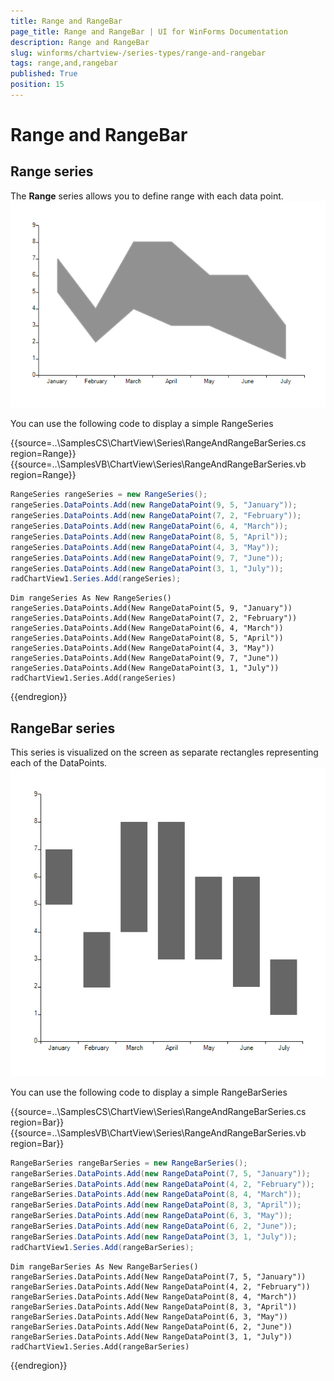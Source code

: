 ```yaml
---
title: Range and RangeBar
page_title: Range and RangeBar | UI for WinForms Documentation
description: Range and RangeBar
slug: winforms/chartview-/series-types/range-and-rangebar
tags: range,and,rangebar
published: True
position: 15
---
```


# Range and RangeBar



## Range series

The __Range__ series allows you to define range with each data point. 
![chartview-series-types-range 001](images/chartview-series-types-range001.png)

You can use the following code to display a simple RangeSeries 

{{source=..\SamplesCS\ChartView\Series\RangeAndRangeBarSeries.cs region=Range}} 
{{source=..\SamplesVB\ChartView\Series\RangeAndRangeBarSeries.vb region=Range}} 

````C#
RangeSeries rangeSeries = new RangeSeries();
rangeSeries.DataPoints.Add(new RangeDataPoint(9, 5, "January"));
rangeSeries.DataPoints.Add(new RangeDataPoint(7, 2, "February"));
rangeSeries.DataPoints.Add(new RangeDataPoint(6, 4, "March"));
rangeSeries.DataPoints.Add(new RangeDataPoint(8, 5, "April"));
rangeSeries.DataPoints.Add(new RangeDataPoint(4, 3, "May"));
rangeSeries.DataPoints.Add(new RangeDataPoint(9, 7, "June"));
rangeSeries.DataPoints.Add(new RangeDataPoint(3, 1, "July"));
radChartView1.Series.Add(rangeSeries);

````
````VB.NET
Dim rangeSeries As New RangeSeries()
rangeSeries.DataPoints.Add(New RangeDataPoint(5, 9, "January"))
rangeSeries.DataPoints.Add(New RangeDataPoint(7, 2, "February"))
rangeSeries.DataPoints.Add(New RangeDataPoint(6, 4, "March"))
rangeSeries.DataPoints.Add(New RangeDataPoint(8, 5, "April"))
rangeSeries.DataPoints.Add(New RangeDataPoint(4, 3, "May"))
rangeSeries.DataPoints.Add(New RangeDataPoint(9, 7, "June"))
rangeSeries.DataPoints.Add(New RangeDataPoint(3, 1, "July"))
radChartView1.Series.Add(rangeSeries)

````

{{endregion}}  

## RangeBar series

This series is visualized on the screen as separate rectangles representing each of the DataPoints. 
![chartview-series-types-range 002](images/chartview-series-types-range002.png)

You can use the following code to display a simple RangeBarSeries 

 
{{source=..\SamplesCS\ChartView\Series\RangeAndRangeBarSeries.cs region=Bar}} 
{{source=..\SamplesVB\ChartView\Series\RangeAndRangeBarSeries.vb region=Bar}} 

````C#
RangeBarSeries rangeBarSeries = new RangeBarSeries();
rangeBarSeries.DataPoints.Add(new RangeDataPoint(7, 5, "January"));
rangeBarSeries.DataPoints.Add(new RangeDataPoint(4, 2, "February"));
rangeBarSeries.DataPoints.Add(new RangeDataPoint(8, 4, "March"));
rangeBarSeries.DataPoints.Add(new RangeDataPoint(8, 3, "April"));
rangeBarSeries.DataPoints.Add(new RangeDataPoint(6, 3, "May"));
rangeBarSeries.DataPoints.Add(new RangeDataPoint(6, 2, "June"));
rangeBarSeries.DataPoints.Add(new RangeDataPoint(3, 1, "July"));
radChartView1.Series.Add(rangeBarSeries);

````
````VB.NET
Dim rangeBarSeries As New RangeBarSeries()
rangeBarSeries.DataPoints.Add(New RangeDataPoint(7, 5, "January"))
rangeBarSeries.DataPoints.Add(New RangeDataPoint(4, 2, "February"))
rangeBarSeries.DataPoints.Add(New RangeDataPoint(8, 4, "March"))
rangeBarSeries.DataPoints.Add(New RangeDataPoint(8, 3, "April"))
rangeBarSeries.DataPoints.Add(New RangeDataPoint(6, 3, "May"))
rangeBarSeries.DataPoints.Add(New RangeDataPoint(6, 2, "June"))
rangeBarSeries.DataPoints.Add(New RangeDataPoint(3, 1, "July"))
radChartView1.Series.Add(rangeBarSeries)

````

{{endregion}} 



